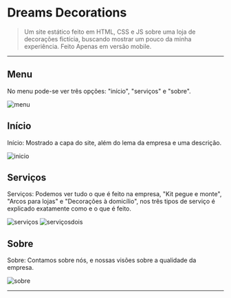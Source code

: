# Dreams Decorations



> Um site estático feito em HTML, CSS e JS sobre uma loja de decorações fictícia, buscando mostrar um pouco da minha experiência. Feito Apenas em versão mobile.

---

## Menu
 No menu pode-se ver três opções: "início", "serviços" e "sobre". 

![menu](https://user-images.githubusercontent.com/88722088/138732794-4e65131a-8e9b-4e89-b741-650ab5c295e6.png)
 

## Início
Início: Mostrado a capa do site, além do lema da empresa e uma descrição. 

 ![inicio](https://user-images.githubusercontent.com/88722088/138732825-17d72b85-7761-4b39-a81a-1527932a925b.png)

## Serviços
Serviços: Podemos ver tudo o que é feito na empresa, "Kit pegue e monte", "Arcos para lojas" e "Decorações à domicílio", nos três tipos de serviço é explicado exatamente como e o que é feito. 

![serviços](https://user-images.githubusercontent.com/88722088/138732845-af7444df-7b70-4f73-9f5f-eb6c53c2ae9d.png)
![serviçosdois](https://user-images.githubusercontent.com/88722088/138732861-bb6bf24e-ee08-4626-9642-c9775b4dc1ad.png)

## Sobre
Sobre: Contamos sobre nós, e nossas visões sobre a qualidade da empresa. 

![sobre](https://user-images.githubusercontent.com/88722088/138732886-09b669e2-7396-44fb-9848-7809d9bdd590.png)

---




